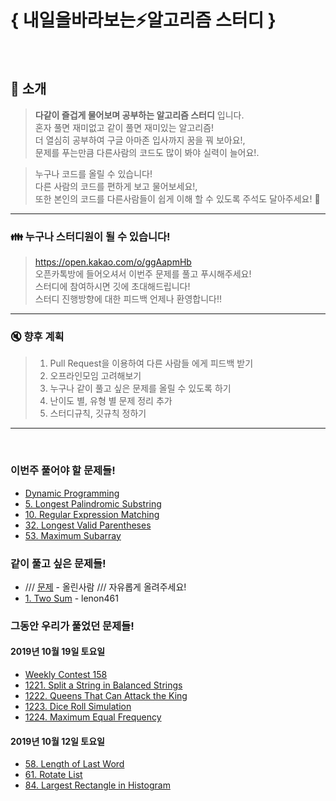 # { 내일을바라보는:zap:알고리즘 스터디 }

</br>

## :mega: 소개
>**다같이 즐겁게 물어보며 공부하는 알고리즘 스터디** 입니다.  
>혼자 풀면 재미없고 같이 풀면 재미있는 알고리즘!  
>더 열심히 공부하여 구글 아마존 입사까지 꿈을 꿔 보아요!,  
>문제를 푸는만큼 다른사람의 코드도 많이 봐야 실력이 늘어요!.  

>누구나 코드를 올릴 수 있습니다!  
>다른 사람의 코드를 편하게 보고 물어보세요!,  
>또한 본인의 코드를 다른사람들이 쉽게 이해 할 수 있도록 주석도 달아주세요! :pray:

--------------------------------------
### :family: 누구나 스터디원이 될 수 있습니다!
>https://open.kakao.com/o/ggAapmHb  
>오픈카톡방에 들어오셔서 이번주 문제를 풀고 푸시해주세요!  
>스터디에 참여하시면 깃에 초대해드립니다!  
>스터디 진행방향에 대한 피드백 언제나 환영합니다!!

--------------------------------------
### :mute: 향후 계획
>1. Pull Request을 이용하여 다른 사람들 에게 피드백 받기
>2. 오프라인모임 고려해보기
>3. 누구나 같이 풀고 싶은 문제를 올릴 수 있도록 하기
>4. 난이도 별, 유형 별 문제 정리 추가
>5. 스터디규칙, 깃규칙 정하기
--------------------------------------
</br>

### 이번주 풀어야 할 문제들!
- [Dynamic Programming](https://leetcode.com/problemset/algorithms/?listId=79h8rn6&topicSlugs=dynamic-programming)
- [5. Longest Palindromic Substring](https://leetcode.com/problems/longest-palindromic-substring/)
- [10. Regular Expression Matching](https://leetcode.com/problems/regular-expression-matching/)
- [32. Longest Valid Parentheses](https://leetcode.com/problems/longest-valid-parentheses/)
- [53. Maximum Subarray](https://leetcode.com/problems/maximum-subarray/)

### 같이 풀고 싶은 문제들!
- /// [문제](링크) - 올린사람 /// 자유롭게 올려주세요!  
- [1. Two Sum](https://leetcode.com/problems/two-sum/) - lenon461

### 그동안 우리가 풀었던 문제들!

#### 2019년 10월 19일 토요일
- [Weekly Contest 158](https://leetcode.com/contest/weekly-contest-158/)
- [1221. Split a String in Balanced Strings](https://leetcode.com/contest/weekly-contest-158/problems/split-a-string-in-balanced-strings/)
- [1222. Queens That Can Attack the King](https://leetcode.com/contest/weekly-contest-158/problems/queens-that-can-attack-the-king/)
- [1223. Dice Roll Simulation](https://leetcode.com/contest/weekly-contest-158/problems/dice-roll-simulation/)
- [1224. Maximum Equal Frequency](https://leetcode.com/contest/weekly-contest-158/problems/maximum-equal-frequency/)

#### 2019년 10월 12일 토요일
- [58. Length of Last Word](https://leetcode.com/problems/length-of-last-word/)
- [61. Rotate List](https://leetcode.com/problems/rotate-list/)
- [84. Largest Rectangle in Histogram](https://leetcode.com/problems/largest-rectangle-in-histogram/)
